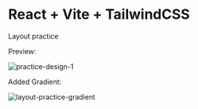 # React + Vite + TailwindCSS

Layout practice

Preview:

![practice-design-1](https://github.com/cark316/Layout-Practice-RND/assets/134771426/0204c532-d424-47ea-b057-d8e492d2e6a6)

Added Gradient:

![layout-practice-gradient](https://github.com/cark316/Layout-Practice-RND/assets/134771426/9bb34a37-099a-4762-824a-10d6de8bcf8a)
